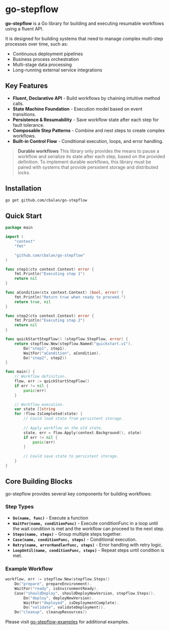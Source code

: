 # go-stepflow

**go-stepflow** is a Go library for building and executing resumable workflows using a fluent API.

It is designed for building systems that need to manage complex multi-step processes over time, such as:
- Continuous deployment pipelines
- Business process orchestration
- Multi-stage data processing
- Long-running external service integrations

## Key Features
- **Fluent, Declarative API** - Build workflows by chaining intuitive method calls.
- **State Machine Foundation** -  Execution model based on event transitions.
- **Persistence & Resumability** - Save workflow state after each step for fault tolerance.
- **Composable Step Patterns** - Combine and nest steps to create complex workflows.
- **Built-in Control Flow** - Conditional execution, loops, and error handling.

> **Durable workflows**
> This library only provides the means to pause a workflow and serialize its state after each step, based on the provided definition.
> To implement durable workflows, this library must be paired with systems that provide persistent storage and distributed locks.

## Installation
```bash
go get github.com/cbalan/go-stepflow
```

## Quick Start

```go
package main

import (
	"context"
	"fmt"

	"github.com/cbalan/go-stepflow"
)

func step1(ctx context.Context) error {
	fmt.Println("Executing step 1")
	return nil
}

func aCondition(ctx context.Context) (bool, error) {
	fmt.Println("Return true when ready to proceed.")
	return true, nil
}

func step2(ctx context.Context) error {
	fmt.Println("Executing step 2")
	return nil
}

func quickStartStepFlow() (stepflow.StepFlow, error) {
	return stepflow.New(stepflow.Named("quickstart.v1").
		Do("step1", step1).
		WaitFor("aCondition", aCondition).
		Do("step2", step2))
}

func main() {
	// Workflow definition.
	flow, err := quickStartStepFlow()
	if err != nil {
		panic(err)
	}

	// Workflow execution.
	var state []string
	for !flow.IsCompleted(state) {
		// Could load state from persistent storage.
		
		// Apply workflow on the old state.
		state, err = flow.Apply(context.Background(), state)
		if err != nil {
			panic(err)
		}
		
		// Could save state to persistent storage.
	}
}
```

## Core Building Blocks
go-stepflow provides several key components for building workflows:

### Step Types
- **`Do(name, func)`** - Execute a function
- **`WaitFor(name, conditionFunc)`** - Execute conditionFunc in a loop until the wait condition is met and the workflow can proceed to the next step.
- **`Steps(name, steps)`** - Group multiple steps together.
- **`Case(name, conditionFunc, steps)`** - Conditional execution.
- **`Retry(name, errorHandlerFunc, steps)`** - Error handling with retry logic.
- **`LoopUntil(name, conditionFunc, steps)`** - Repeat steps until condition is met.

### Example Workflow
```go
workflow, err := stepflow.New(stepflow.Steps()
    Do("prepare", prepareEnvironment).
    WaitFor("ready", isEnvironmentReady).
    Case("shouldDeploy", shouldDeployNewVersion, stepflow.Steps().
        Do("deploy", deployNewVersion).
        WaitFor("deployed", isDeploymentComplete).
        Do("validate", validateDeployment)).
    Do("cleanup", cleanupResources))
```

Please visit [go-stepflow-examples](https://github.com/cbalan/go-stepflow-examples) for additional examples.